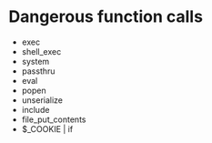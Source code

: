 # Dangerous function calls
- exec
- shell_exec
- system
- passthru
- eval
- popen
- unserialize
- include
- file_put_contents
- $_COOKIE | if
